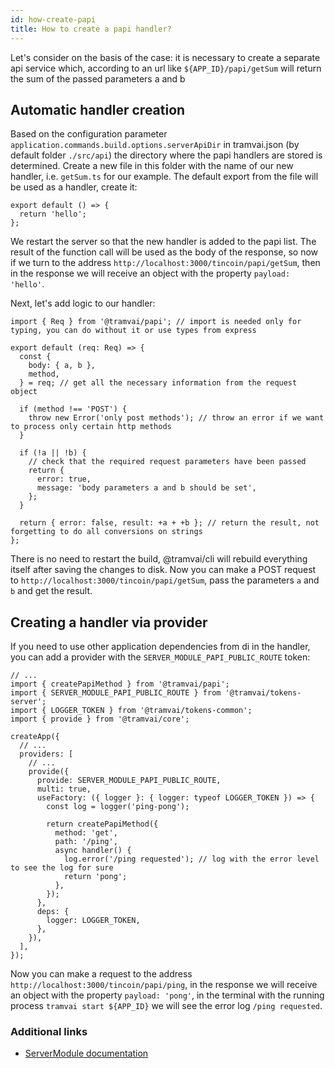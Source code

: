 ```yaml
---
id: how-create-papi
title: How to create a papi handler?
---
```


Let's consider on the basis of the case: it is necessary to create a separate api service which, according to an url like `${APP_ID}/papi/getSum` will return the sum of the passed parameters a and b

## Automatic handler creation

Based on the configuration parameter `application.commands.build.options.serverApiDir` in tramvai.json (by default folder `./src/api`) the directory where the papi handlers are stored is determined. Create a new file in this folder with the name of our new handler, i.e. `getSum.ts` for our example. The default export from the file will be used as a handler, create it:

```tsx
export default () => {
  return 'hello';
};
```

We restart the server so that the new handler is added to the papi list. The result of the function call will be used as the body of the response, so now if we turn to the address `http://localhost:3000/tincoin/papi/getSum`, then in the response we will receive an object with the property `payload: 'hello'`.

Next, let's add logic to our handler:

```tsx
import { Req } from '@tramvai/papi'; // import is needed only for typing, you can do without it or use types from express

export default (req: Req) => {
  const {
    body: { a, b },
    method,
  } = req; // get all the necessary information from the request object

  if (method !== 'POST') {
    throw new Error('only post methods'); // throw an error if we want to process only certain http methods
  }

  if (!a || !b) {
    // check that the required request parameters have been passed
    return {
      error: true,
      message: 'body parameters a and b should be set',
    };
  }

  return { error: false, result: +a + +b }; // return the result, not forgetting to do all conversions on strings
};
```

There is no need to restart the build, @tramvai/cli will rebuild everything itself after saving the changes to disk. Now you can make a POST request to `http://localhost:3000/tincoin/papi/getSum`, pass the parameters `a` and `b` and get the result.

## Creating a handler via provider

If you need to use other application dependencies from di in the handler, you can add a provider with the `SERVER_MODULE_PAPI_PUBLIC_ROUTE` token:

```tsx
// ...
import { createPapiMethod } from '@tramvai/papi';
import { SERVER_MODULE_PAPI_PUBLIC_ROUTE } from '@tramvai/tokens-server';
import { LOGGER_TOKEN } from '@tramvai/tokens-common';
import { provide } from '@tramvai/core';

createApp({
  // ...
  providers: [
    // ...
    provide({
      provide: SERVER_MODULE_PAPI_PUBLIC_ROUTE,
      multi: true,
      useFactory: ({ logger }: { logger: typeof LOGGER_TOKEN }) => {
        const log = logger('ping-pong');

        return createPapiMethod({
          method: 'get',
          path: '/ping',
          async handler() {
            log.error('/ping requested'); // log with the error level to see the log for sure
            return 'pong';
          },
        });
      },
      deps: {
        logger: LOGGER_TOKEN,
      },
    }),
  ],
});
```

Now you can make a request to the address `http://localhost:3000/tincoin/papi/ping`, in the response we will receive an object with the property `payload: 'pong'`,  in the terminal with the running process `tramvai start ${APP_ID}` we will see the error log `/ping requested`.

### Additional links

- [ServerModule documentation](references/modules/server.md)
